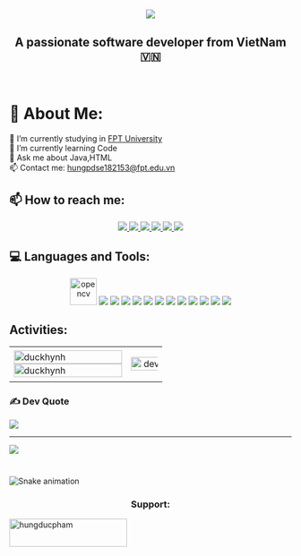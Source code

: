 <h1 align="center">
    <img src="https://readme-typing-svg.herokuapp.com?font=Fira+Code&weight=700&size=35&pause=1000&color=F74949&center=true&vCenter=true&width=500&lines=Hi+There+!+%F0%9F%91%8B;I'm+Duc+Hung+!" />
</h1>

<h2 align="center">A passionate software developer from VietNam 🇻🇳</h2>

<br/>

# 💫 About Me:
🔭 I’m currently studying in [FPT University](https://www.facebook.com/FPTU.HCM?locale=vi_VN)<br>🌱 I’m currently learning Code<br>💬 Ask me about Java,HTML <br>📫 Contact me: hungpdse182153@fpt.edu.vn

## 📫 How to reach me:
<p align="center">
  <a href="https://x.com/duchungpham_dev" target="_blank">
    <img src="https://img.icons8.com/fluency/48/twitterx--v1.png"/>
  </a>
  <a href="https://facebook.com/duchungpham.dev" alt="Facebook">
    <img src="https://img.icons8.com/fluent/48/000000/facebook-new.png" target="_blank" />
  </a> 
  <a href="https://github.com/duckhynh" alt="Github">
    <img src="https://img.icons8.com/fluent/48/000000/github.png"/>
  </a> 
  <a href="https://youtube.com/@duckhuynh4826" alt="Youtube channel" target="_blank" >
    <img src="https://img.icons8.com/fluent/48/000000/youtube-play.png"/>
  </a>
  <a href="https://tiktok.com/@nguyenhung.dev" alt="TikTok" target="_blank" >
    <img src="https://img.icons8.com/color/48/tiktok--v1.png"/>
  </a>
  <a href="mailto:phamduchung888888@gmail.com" alt="Email">
    <img src="https://img.icons8.com/fluent/48/000000/mailing.png"/>
  </a>
</p>


## 💻 Languages and Tools:
<p align="center">
  <img src="https://img.icons8.com/fluency/48/c-programming.png" alt="opencv" width="48" height="48"/> 
  <img src="https://img.icons8.com/fluency/48/c-plus-plus-logo.png"/>
  <img src="https://img.icons8.com/color/48/000000/mysql-logo.png"/>
  <img src="https://img.icons8.com/color/48/000000/microsoft-sql-server.png"/>
  <img src="https://img.icons8.com/3d-fluency/48/java.png"/>
  <img src="https://img.icons8.com/color/48/000000/git.png"/>
  <img src="https://img.icons8.com/color/48/apache-netbeans.png"/>
  <img src="https://img.icons8.com/color/48/000000/visual-studio-code-2019.png"/>
  <img src="https://img.icons8.com/color/48/null/visual-studio--v2.png"/>
  <img src="https://img.icons8.com/color/48/html-5--v2.png"/>
  <img src="https://img.icons8.com/color/48/css3.png"/>
  <img src="https://img.icons8.com/color/48/bootstrap--v2.png"/>
  <img src="https://img.icons8.com/color/48/visual-studio-code-2019.png"/>
</p>

## Activities:
<table style="width:100%;">
  <tr>
    <td>
      <img src="https://github-readme-stats.vercel.app/api/top-langs/?username=duckhynh&layout=compact" alt="duckhynh" width="100%"/>
      <img src="https://github-readme-stats.vercel.app/api?username=duckhynh&show_icons=true&theme=Gradient" alt="duckhynh" width="100%"/>
    </td>
    <td>
      <p align="center"> 
        <img src="https://media4.giphy.com/media/v1.Y2lkPTc5MGI3NjExY3lrMHh4MWdtbHp6OXptZHUxM3VvejB5OWd1MnFnMW03d2F6anRqbSZlcD12MV9pbnRlcm5hbF9naWZfYnlfaWQmY3Q9Zw/3oKIPnAiaMCws8nOsE/giphy.webp" alt="dev" width="120%"/>
      </p>
    </td>
  </tr>
</table>


### ✍️ Dev Quote
![](https://quotes-github-readme.vercel.app/api?type=horizontal&theme=tokyonight)

---
[![](https://visitcount.itsvg.in/api?id=duckhynh&icon=10&color=13)](https://visitcount.itsvg.in)

<!-- Proudly created with GPRM ( https://gprm.itsvg.in ) -->

###

<br clear="both">

<img src="https://profile-readme-generator.com/assets/snake.svg" alt="Snake animation" />

###

<h3 align="center">Support:</h3>
<p><a href="https://www.buymeacoffee.com/hungducpham"> <img align="left" src="https://cdn.buymeacoffee.com/buttons/v2/default-yellow.png" height="50" width="210" alt="hungducpham" /></a></p><br><br>
